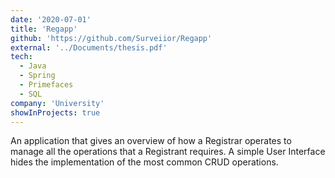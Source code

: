 ```yaml
---
date: '2020-07-01'
title: 'Regapp'
github: 'https://github.com/Surveiior/Regapp'
external: '../Documents/thesis.pdf'
tech:
  - Java
  - Spring
  - Primefaces
  - SQL
company: 'University'
showInProjects: true
---
```


An application that gives an overview of how a Registrar operates to manage all the operations that a Registrant requires.
A simple User Interface hides the implementation of the most common CRUD operations.
